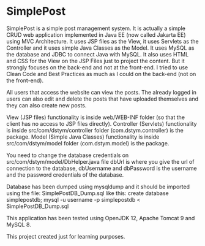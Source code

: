 # SimplePost

SimplePost is a simple post management system.
It is actually a simple CRUD web application implemented in Java EE (now called Jakarta EE) using MVC Architecture.
It uses JSP files as the View, it uses Servlets as the Controller and it uses simple Java Classes as the Model.
It uses MySQL as the database and JDBC to connect Java with MySQL.
It also uses HTML and CSS for the View on the JSP Files just to project the content. But it strongly focuses on 
the back-end and not at the front-end.
I tried to use Clean Code and Best Practices as much as I could on the back-end (not on the front-end).

All users that access the website can view the posts.
The already logged in users can also edit and delete the posts that have uploaded themselves
and they can also create new posts.

View (JSP files) functionality is inside web/WEB-INF folder (so that the client has no access to JSP files directly).
Controller (Servlets) functionality is inside src/com/dstym/controller folder (com.dstym.controller) is the package.
Model (Simple Java Classes) functionality is inside src/com/dstym/model folder (com.dstym.model) is the package.

<!-- here show the image -->

You need to change the database credentials on src/com/dstym/model/DbHelper.java file
dbUrl is where you give the url of connection to the database, dbUsername and dbPassword is the 
username and the password credentials of the database.

Database has been dumped using mysqldump and it should be imported using the file: SimplePostDB_Dump.sql
like this:
create database simplepostdb;
mysql -u username -p simplepostdb < SimplePostDB_Dump.sql

This application has been tested using OpenJDK 12, Apache Tomcat 9 and MySQL 8.

This project created just for learning purposes.
